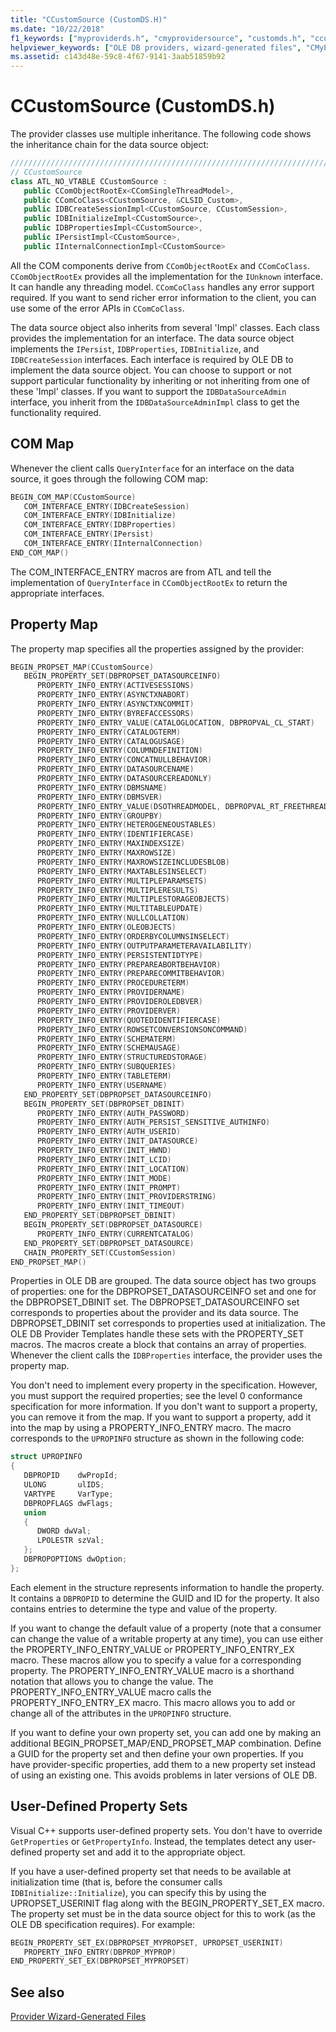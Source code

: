 ```yaml
---
title: "CCustomSource (CustomDS.H)"
ms.date: "10/22/2018"
f1_keywords: ["myproviderds.h", "cmyprovidersource", "customds.h", "ccustomsource"]
helpviewer_keywords: ["OLE DB providers, wizard-generated files", "CMyProviderSource class in MyProviderDS.H", "CCustomSource class in CustomDS.H"]
ms.assetid: c143d48e-59c8-4f67-9141-3aab51859b92
---
```

# CCustomSource (CustomDS.h)

The provider classes use multiple inheritance. The following code shows the inheritance chain for the data source object:

```cpp
/////////////////////////////////////////////////////////////////////////
// CCustomSource
class ATL_NO_VTABLE CCustomSource :
   public CComObjectRootEx<CComSingleThreadModel>,
   public CComCoClass<CCustomSource, &CLSID_Custom>,
   public IDBCreateSessionImpl<CCustomSource, CCustomSession>,
   public IDBInitializeImpl<CCustomSource>,
   public IDBPropertiesImpl<CCustomSource>,
   public IPersistImpl<CCustomSource>,
   public IInternalConnectionImpl<CCustomSource>
```

All the COM components derive from `CComObjectRootEx` and `CComCoClass`. `CComObjectRootEx` provides all the implementation for the `IUnknown` interface. It can handle any threading model. `CComCoClass` handles any error support required. If you want to send richer error information to the client, you can use some of the error APIs in `CComCoClass`.

The data source object also inherits from several 'Impl' classes. Each class provides the implementation for an interface. The data source object implements the `IPersist`, `IDBProperties`, `IDBInitialize`, and `IDBCreateSession` interfaces. Each interface is required by OLE DB to implement the data source object. You can choose to support or not support particular functionality by inheriting or not inheriting from one of these 'Impl' classes. If you want to support the `IDBDataSourceAdmin` interface, you inherit from the `IDBDataSourceAdminImpl` class to get the functionality required.

## COM Map

Whenever the client calls `QueryInterface` for an interface on the data source, it goes through the following COM map:

```cpp
BEGIN_COM_MAP(CCustomSource)
   COM_INTERFACE_ENTRY(IDBCreateSession)
   COM_INTERFACE_ENTRY(IDBInitialize)
   COM_INTERFACE_ENTRY(IDBProperties)
   COM_INTERFACE_ENTRY(IPersist)
   COM_INTERFACE_ENTRY(IInternalConnection)
END_COM_MAP()
```

The COM_INTERFACE_ENTRY macros are from ATL and tell the implementation of `QueryInterface` in `CComObjectRootEx` to return the appropriate interfaces.

## Property Map

The property map specifies all the properties assigned by the provider:

```cpp
BEGIN_PROPSET_MAP(CCustomSource)
   BEGIN_PROPERTY_SET(DBPROPSET_DATASOURCEINFO)
      PROPERTY_INFO_ENTRY(ACTIVESESSIONS)
      PROPERTY_INFO_ENTRY(ASYNCTXNABORT)
      PROPERTY_INFO_ENTRY(ASYNCTXNCOMMIT)
      PROPERTY_INFO_ENTRY(BYREFACCESSORS)
      PROPERTY_INFO_ENTRY_VALUE(CATALOGLOCATION, DBPROPVAL_CL_START)
      PROPERTY_INFO_ENTRY(CATALOGTERM)
      PROPERTY_INFO_ENTRY(CATALOGUSAGE)
      PROPERTY_INFO_ENTRY(COLUMNDEFINITION)
      PROPERTY_INFO_ENTRY(CONCATNULLBEHAVIOR)
      PROPERTY_INFO_ENTRY(DATASOURCENAME)
      PROPERTY_INFO_ENTRY(DATASOURCEREADONLY)
      PROPERTY_INFO_ENTRY(DBMSNAME)
      PROPERTY_INFO_ENTRY(DBMSVER)
      PROPERTY_INFO_ENTRY_VALUE(DSOTHREADMODEL, DBPROPVAL_RT_FREETHREAD)
      PROPERTY_INFO_ENTRY(GROUPBY)
      PROPERTY_INFO_ENTRY(HETEROGENEOUSTABLES)
      PROPERTY_INFO_ENTRY(IDENTIFIERCASE)
      PROPERTY_INFO_ENTRY(MAXINDEXSIZE)
      PROPERTY_INFO_ENTRY(MAXROWSIZE)
      PROPERTY_INFO_ENTRY(MAXROWSIZEINCLUDESBLOB)
      PROPERTY_INFO_ENTRY(MAXTABLESINSELECT)
      PROPERTY_INFO_ENTRY(MULTIPLEPARAMSETS)
      PROPERTY_INFO_ENTRY(MULTIPLERESULTS)
      PROPERTY_INFO_ENTRY(MULTIPLESTORAGEOBJECTS)
      PROPERTY_INFO_ENTRY(MULTITABLEUPDATE)
      PROPERTY_INFO_ENTRY(NULLCOLLATION)
      PROPERTY_INFO_ENTRY(OLEOBJECTS)
      PROPERTY_INFO_ENTRY(ORDERBYCOLUMNSINSELECT)
      PROPERTY_INFO_ENTRY(OUTPUTPARAMETERAVAILABILITY)
      PROPERTY_INFO_ENTRY(PERSISTENTIDTYPE)
      PROPERTY_INFO_ENTRY(PREPAREABORTBEHAVIOR)
      PROPERTY_INFO_ENTRY(PREPARECOMMITBEHAVIOR)
      PROPERTY_INFO_ENTRY(PROCEDURETERM)
      PROPERTY_INFO_ENTRY(PROVIDERNAME)
      PROPERTY_INFO_ENTRY(PROVIDEROLEDBVER)
      PROPERTY_INFO_ENTRY(PROVIDERVER)
      PROPERTY_INFO_ENTRY(QUOTEDIDENTIFIERCASE)
      PROPERTY_INFO_ENTRY(ROWSETCONVERSIONSONCOMMAND)
      PROPERTY_INFO_ENTRY(SCHEMATERM)
      PROPERTY_INFO_ENTRY(SCHEMAUSAGE)
      PROPERTY_INFO_ENTRY(STRUCTUREDSTORAGE)
      PROPERTY_INFO_ENTRY(SUBQUERIES)
      PROPERTY_INFO_ENTRY(TABLETERM)
      PROPERTY_INFO_ENTRY(USERNAME)
   END_PROPERTY_SET(DBPROPSET_DATASOURCEINFO)
   BEGIN_PROPERTY_SET(DBPROPSET_DBINIT)
      PROPERTY_INFO_ENTRY(AUTH_PASSWORD)
      PROPERTY_INFO_ENTRY(AUTH_PERSIST_SENSITIVE_AUTHINFO)
      PROPERTY_INFO_ENTRY(AUTH_USERID)
      PROPERTY_INFO_ENTRY(INIT_DATASOURCE)
      PROPERTY_INFO_ENTRY(INIT_HWND)
      PROPERTY_INFO_ENTRY(INIT_LCID)
      PROPERTY_INFO_ENTRY(INIT_LOCATION)
      PROPERTY_INFO_ENTRY(INIT_MODE)
      PROPERTY_INFO_ENTRY(INIT_PROMPT)
      PROPERTY_INFO_ENTRY(INIT_PROVIDERSTRING)
      PROPERTY_INFO_ENTRY(INIT_TIMEOUT)
   END_PROPERTY_SET(DBPROPSET_DBINIT)
   BEGIN_PROPERTY_SET(DBPROPSET_DATASOURCE)
      PROPERTY_INFO_ENTRY(CURRENTCATALOG)
   END_PROPERTY_SET(DBPROPSET_DATASOURCE)
   CHAIN_PROPERTY_SET(CCustomSession)
END_PROPSET_MAP()
```

Properties in OLE DB are grouped. The data source object has two groups of properties: one for the DBPROPSET_DATASOURCEINFO set and one for the DBPROPSET_DBINIT set. The DBPROPSET_DATASOURCEINFO set corresponds to properties about the provider and its data source. The DBPROPSET_DBINIT set corresponds to properties used at initialization. The OLE DB Provider Templates handle these sets with the PROPERTY_SET macros. The macros create a block that contains an array of properties. Whenever the client calls the `IDBProperties` interface, the provider uses the property map.

You don't need to implement every property in the specification. However, you must support the required properties; see the level 0 conformance specification for more information. If you don't want to support a property, you can remove it from the map. If you want to support a property, add it into the map by using a PROPERTY_INFO_ENTRY macro. The macro corresponds to the `UPROPINFO` structure as shown in the following code:

```cpp
struct UPROPINFO
{
   DBPROPID    dwPropId;
   ULONG       ulIDS;
   VARTYPE     VarType;
   DBPROPFLAGS dwFlags;
   union
   {
      DWORD dwVal;
      LPOLESTR szVal;
   };
   DBPROPOPTIONS dwOption;
};
```

Each element in the structure represents information to handle the property. It contains a `DBPROPID` to determine the GUID and ID for the property. It also contains entries to determine the type and value of the property.

If you want to change the default value of a property (note that a consumer can change the value of a writable property at any time), you can use either the PROPERTY_INFO_ENTRY_VALUE or PROPERTY_INFO_ENTRY_EX macro. These macros allow you to specify a value for a corresponding property. The PROPERTY_INFO_ENTRY_VALUE macro is a shorthand notation that allows you to change the value. The PROPERTY_INFO_ENTRY_VALUE macro calls the PROPERTY_INFO_ENTRY_EX macro. This macro allows you to add or change all of the attributes in the `UPROPINFO` structure.

If you want to define your own property set, you can add one by making an additional BEGIN_PROPSET_MAP/END_PROPSET_MAP combination. Define a GUID for the property set and then define your own properties. If you have provider-specific properties, add them to a new property set instead of using an existing one. This avoids problems in later versions of OLE DB.

## User-Defined Property Sets

Visual C++ supports user-defined property sets. You don't have to override `GetProperties` or `GetPropertyInfo`. Instead, the templates detect any user-defined property set and add it to the appropriate object.

If you have a user-defined property set that needs to be available at initialization time (that is, before the consumer calls `IDBInitialize::Initialize`), you can specify this by using the UPROPSET_USERINIT flag along with the BEGIN_PROPERTY_SET_EX macro. The property set must be in the data source object for this to work (as the OLE DB specification requires). For example:

```cpp
BEGIN_PROPERTY_SET_EX(DBPROPSET_MYPROPSET, UPROPSET_USERINIT)
   PROPERTY_INFO_ENTRY(DBPROP_MYPROP)
END_PROPERTY_SET_EX(DBPROPSET_MYPROPSET)
```

## See also

[Provider Wizard-Generated Files](../../data/oledb/provider-wizard-generated-files.md)<br/>

